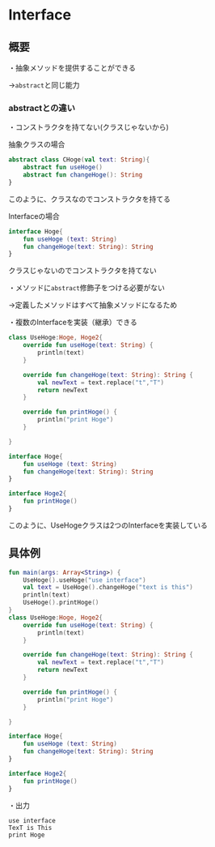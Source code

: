 # Interface

## 概要

・抽象メソッドを提供することができる

→`abstract`と同じ能力

### abstractとの違い

・コンストラクタを持てない(クラスじゃないから)

抽象クラスの場合

```kotlin
abstract class CHoge(val text: String){
    abstract fun useHoge()
    abstract fun changeHoge(): String
}
```

このように、クラスなのでコンストラクタを持てる

Interfaceの場合

```kotlin
interface Hoge{
    fun useHoge (text: String)
    fun changeHoge(text: String): String
}
```

クラスじゃないのでコンストラクタを持てない

・メソッドに`abstract`修飾子をつける必要がない

→定義したメソッドはすべて抽象メソッドになるため

・複数のInterfaceを実装（継承）できる

```kotlin
class UseHoge:Hoge, Hoge2{
    override fun useHoge(text: String) {
        println(text)
    }

    override fun changeHoge(text: String): String {
        val newText = text.replace("t","T")
        return newText
    }

    override fun printHoge() {
        println("print Hoge")
    }

}

interface Hoge{
    fun useHoge (text: String)
    fun changeHoge(text: String): String
}

interface Hoge2{
    fun printHoge()
}
```

このように、UseHogeクラスは2つのInterfaceを実装している

## 具体例

```kotlin
fun main(args: Array<String>) {
    UseHoge().useHoge("use interface")
    val text = UseHoge().changeHoge("text is this")
    println(text)
    UseHoge().printHoge()
}
class UseHoge:Hoge, Hoge2{
    override fun useHoge(text: String) {
        println(text)
    }

    override fun changeHoge(text: String): String {
        val newText = text.replace("t","T")
        return newText
    }

    override fun printHoge() {
        println("print Hoge")
    }

}

interface Hoge{
    fun useHoge (text: String)
    fun changeHoge(text: String): String
}

interface Hoge2{
    fun printHoge()
}
```

・出力

```
use interface
TexT is This
print Hoge
```


